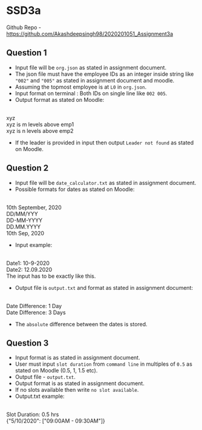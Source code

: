 # SSD3a

Github Repo - https://github.com/Akashdeepsingh98/2020201051_Assignment3a

## Question 1
- Input file will be `org.json` as stated in assignment document.
- The json file must have the employee IDs as an integer inside string like `"002"` and `"005"` as stated in assignment document and moodle.
- Assuming the topmost employee is at `L0` in `org.json`.
- Input format on terminal : Both IDs on single line like `002 005`.
- Output format as stated on Moodle:
<br>
xyz
<br>
xyz is m levels above emp1
<br>
xyz is n levels above emp2

- If the leader is provided in input then output `Leader not found` as stated on Moodle.

## Question 2
- Input file will be `date_calculator.txt` as stated in assignment document.
- Possible formats for dates as stated on Moodle:
<br>
10th September, 2020
<br>
DD/MM/YYY
<br>
DD-MM-YYYY
<br>
DD.MM.YYYY
<br>
10th Sep, 2020

- Input example: 
<br>
Date1: 10-9-2020
<br>
Date2: 12.09.2020
<br>
The input has to be exactly like this.

- Output file is `output.txt` and format as stated in assignment document:
<br>
Date Difference: 1 Day
<br>
Date Difference: 3 Days

- The `absolute` difference between the dates is stored.

## Question 3
- Input format is as stated in assignment document.
- User must input `slot duration` from `command line` in multiples of `0.5` as stated on Moodle (0.5, 1, 1.5 etc).
- Output file - `output.txt`.
- Output format is as stated in assignment document.
- If no slots available then write `no slot available`.
- Output.txt example:
<br>
Slot Duration: 0.5 hrs
<br>
{"5/10/2020": ["09:00AM - 09:30AM"]}